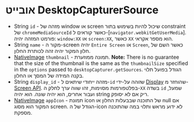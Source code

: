 # אובייט DesktopCapturerSource

* String `id` - מזהה של window או screen שיכול להיות בשימוש בתור constraint של `chromeMediaSourceId` כאשר קוראים ל-[`navigator.webkitGetUserMedia`]. פורמט המזהה יהיה: `window:XX` או `screen:XX`, כאשר `XX` הוא מספר אקראי.
* String `name` - מקור ה-screen יהיה `Entire Screen` או `Screen`, כאשר השם של חלון המקור יהיה זהה לכותרת החלון.
* [NativeImage](../native-image.md) `thumbnail` - תמונה ממוזערת. **Note:** There is no guarantee that the size of the thumbnail is the same as the `thumbnailSize` specified in the `options` passed to `desktopCapturer.getSources`. הגודל בפועל תלוי בקנה המידה של המסך או החלון.
* String `display_id` - מזהה ייחודי שיתאים ל-`id` שזוהה על-ידי [Display](display.md) שהוחזר מ-[Screen API](../screen.md). בפלטפורמות מסוימות, זהו שווה ערך לחלק ה-`XX` בשדה `id` שמעל, ועבור אחרים, הוא יהיה שונה. הוא יהיה string ריק אם לא יסופק.
* [NativeImage](../native-image.md) `appIcon` - תמונת icon של התוכנה שבבעלות החלון או null אם המקור הוא מסוג screen. הגודל של ה-icon לא ידוע מראש ותלוי במה שהתוכנה מספקת.
